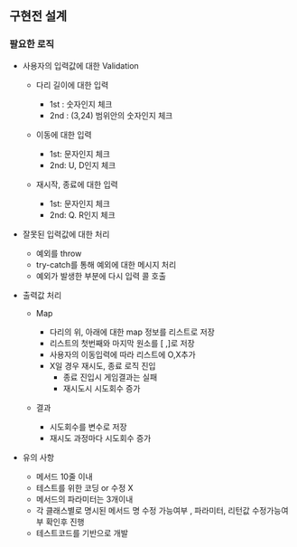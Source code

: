 ## 구현전 설계
### 팔요한 로직

- 사용자의 입력값에 대한 Validation
    - 다리 길이에 대한 입력
      - 1st : 숫자인지 체크 
      - 2nd : (3,24) 범위안의 숫자인지 체크

    - 이동에 대한 입력
      - 1st:  문자인지 체크
      - 2nd:  U, D인지 체크

    - 재시작, 종료에 대한 입력
      - 1st:  문자인지 체크
      - 2nd:  Q. R인지 체크

- 잘못된 입력값에 대한  처리
  - 예외를 throw 
  - try-catch를 통해 예외에 대한 메시지 처리
  - 예외가 발생한 부분에 다시 입력 콜 호출

- 출력값 처리
  - Map
    - 다리의 위, 아래에 대한 map 정보를 리스트로 저장
    - 리스트의 첫번째와 마지막 원소를 [ ,]로 저장
    - 사용자의 이동입력에 따라 리스트에 O,X추가
    - X일 경우 재시도, 종료 로직 진입
        - 종료 진입시 게임결과는 실패
        - 재시도시 시도회수 증가

  - 결과
    - 시도회수를 변수로 저장
    - 재시도 과정마다 시도회수 증가
  
- 유의 사항
  - 메서드 10줄 이내
  - 테스트를 위한 코딩 or 수정 X
  - 메서드의 파라미터는 3개이내
  - 각 클래스별로 명시된 메서드 명 수정 가능여부 , 파라미터, 리턴값 수정가능여부 확인후 진행
  - 테스트코드를 기반으로 개발